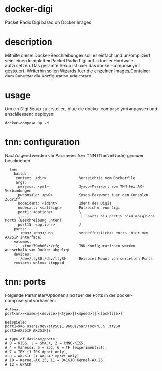 # docker-digi
Packet Radio Digi based on Docker Images

# description
Mithilfe dieser Docker-Beschreibungen soll es einfach und unkompliziert sein, einen kompletten Packet Radio Digi auf aktueller Hardware aufzusetzen.
Das gesamte Setup ist über das docker-compose.yml gesteuert. Weiterhin sollen Wizards fuer die einzelnen Images/Container dem Benutzer die Konfiguration erleichtern.

# usage
Um ein Digi Setup zu erstellen, bitte die docker-compose.yml anpassen und anschliessend deployen:
```
docker-compose up -d
```

# tnn: configuration
Nachfolgend werden die Parameter fuer TNN (TheNetNode) genauer beschrieben.
```
  tnn:
    build:
     context: <dir>               Verzeichnis vom Dockerfile
     args:
      pwsysop: <pw1>              Sysop-Passwort vom TNN bei AX-Verbindungen
      pwconsole: <pw2>            Sysop-Passwort fuer den Consolen Zugriff
      nodeident: <ident>          Ident des Digis
      nodecall: <callsign>        Rufzeichen vom Digi
      port1: <options>            \
      [...]                        |- port1 bis port15 sind moegliche Ports (Beschreibung unten)
      port15: <options>           /
    ports:
     - 10093:10093/udp            Veroeffentlichte Ports (hier vom AX25IP Interface)
    volumes:
     - ./tnn179mh06/:/cfg         TNN Konfigurationen werden ausserhalb vom Docker abgelegt
    devices:
     - /dev/ttyS0:/dev/ttyS0      Beispiel-Mount von seriellen Ports
    restart: unless-stopped
```

# tnn: ports
Folgende Parameter/Optionen sind fuer die Ports in der docker-compose.yml vorhanden:
```
Aufbau:
port<nr>=<name>|<device>|<type>|[<speed>]|[<lockfile>]

Beispiele:
port1=9k6_User|/dev/ttyS0|1|9600|/var/lock/LCK..ttyS0
port2=AX25IP|AX25IP|8

# type of devices/ports:
# 0 = KISS, 1 = SMACK, 2 = RMNC-KISS,
# 4 = Vanessa, 5 = SCC, 6 = TF (experimental!),
# 7 = IPX (1 IPX #port only),
# 8 = AX25IP (1 AX25IP #port only)
# 10 = Kernel-AX.25, 11 = DG1KJD Kernel-AX.25
# 12 = 6PACK
```
